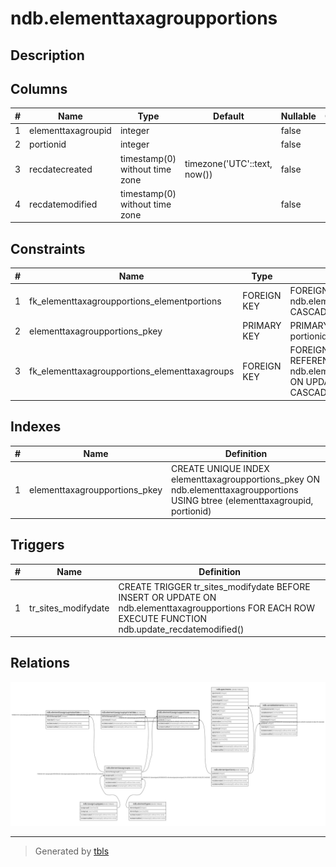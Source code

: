 # ndb.elementtaxagroupportions

## Description

## Columns

| # | Name               | Type                           | Default                      | Nullable | Children | Parents                                           | Comment |
| - | ------------------ | ------------------------------ | ---------------------------- | -------- | -------- | ------------------------------------------------- | ------- |
| 1 | elementtaxagroupid | integer                        |                              | false    |          | [ndb.elementtaxagroups](ndb.elementtaxagroups.md) |         |
| 2 | portionid          | integer                        |                              | false    |          | [ndb.elementportions](ndb.elementportions.md)     |         |
| 3 | recdatecreated     | timestamp(0) without time zone | timezone('UTC'::text, now()) | false    |          |                                                   |         |
| 4 | recdatemodified    | timestamp(0) without time zone |                              | false    |          |                                                   |         |

## Constraints

| # | Name                                          | Type        | Definition                                                                                                                |
| - | --------------------------------------------- | ----------- | ------------------------------------------------------------------------------------------------------------------------- |
| 1 | fk_elementtaxagroupportions_elementportions   | FOREIGN KEY | FOREIGN KEY (portionid) REFERENCES ndb.elementportions(portionid) ON UPDATE CASCADE ON DELETE CASCADE                     |
| 2 | elementtaxagroupportions_pkey                 | PRIMARY KEY | PRIMARY KEY (elementtaxagroupid, portionid)                                                                               |
| 3 | fk_elementtaxagroupportions_elementtaxagroups | FOREIGN KEY | FOREIGN KEY (elementtaxagroupid) REFERENCES ndb.elementtaxagroups(elementtaxagroupid) ON UPDATE CASCADE ON DELETE CASCADE |

## Indexes

| # | Name                          | Definition                                                                                                                    |
| - | ----------------------------- | ----------------------------------------------------------------------------------------------------------------------------- |
| 1 | elementtaxagroupportions_pkey | CREATE UNIQUE INDEX elementtaxagroupportions_pkey ON ndb.elementtaxagroupportions USING btree (elementtaxagroupid, portionid) |

## Triggers

| # | Name                | Definition                                                                                                                                            |
| - | ------------------- | ----------------------------------------------------------------------------------------------------------------------------------------------------- |
| 1 | tr_sites_modifydate | CREATE TRIGGER tr_sites_modifydate BEFORE INSERT OR UPDATE ON ndb.elementtaxagroupportions FOR EACH ROW EXECUTE FUNCTION ndb.update_recdatemodified() |

## Relations

![er](ndb.elementtaxagroupportions.svg)

---

> Generated by [tbls](https://github.com/k1LoW/tbls)